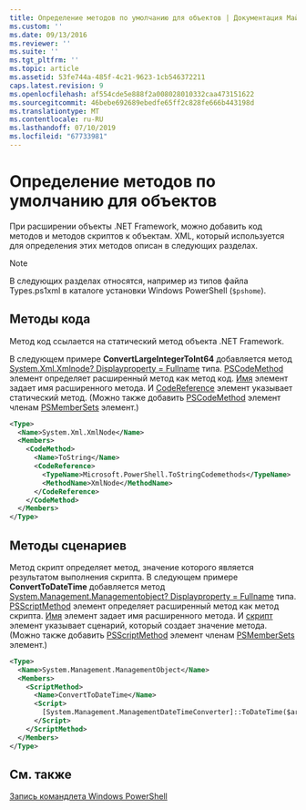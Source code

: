 ```yaml
---
title: Определение методов по умолчанию для объектов | Документация Майкрософт
ms.custom: ''
ms.date: 09/13/2016
ms.reviewer: ''
ms.suite: ''
ms.tgt_pltfrm: ''
ms.topic: article
ms.assetid: 53fe744a-485f-4c21-9623-1cb546372211
caps.latest.revision: 9
ms.openlocfilehash: af554cde5e888f2a008028010332caa473151622
ms.sourcegitcommit: 46bebe692689ebedfe65ff2c828fe666b443198d
ms.translationtype: MT
ms.contentlocale: ru-RU
ms.lasthandoff: 07/10/2019
ms.locfileid: "67733981"
---
```

# <a name="defining-default-methods-for-objects"></a>Определение методов по умолчанию для объектов

При расширении объекты .NET Framework, можно добавить код методов и методов скриптов к объектам. XML, который используется для определения этих методов описан в следующих разделах.

> [!NOTE]
> В следующих разделах относятся, например из типов файла Types.ps1xml в каталоге установки Windows PowerShell (`$pshome`).

## <a name="code-methods"></a>Методы кода

Метод код ссылается на статический метод объекта .NET Framework.

В следующем примере **ConvertLargeIntegerToInt64** добавляется метод [System.Xml.Xmlnode? Displayproperty = Fullname](/dotnet/api/System.Xml.XmlNode) типа. [PSCodeMethod](/dotnet/api/system.management.automation.pscodemethod) элемент определяет расширенный метод как метод код. [Имя](/dotnet/api/system.management.automation.psmemberinfo.name?view=pscore-6.2.0#System_Management_Automation_PSMemberInfo_Name) элемент задает имя расширенного метода. И [CodeReference](/dotnet/api/system.management.automation.pscodemethod.codereference?view=pscore-6.2.0#System_Management_Automation_PSCodeMethod_CodeReference) элемент указывает статический метод. (Можно также добавить [PSCodeMethod](/dotnet/api/system.management.automation.pscodemethod) элемент членам [PSMemberSets](/dotnet/api/system.management.automation.psmemberset?view=pscore-6.2.0) элемент.)

```xml
<Type>
  <Name>System.Xml.XmlNode</Name>
  <Members>
    <CodeMethod>
      <Name>ToString</Name>
      <CodeReference>
        <TypeName>Microsoft.PowerShell.ToStringCodemethods</TypeName>
        <MethodName>XmlNode</MethodName>
      </CodeReference>
    </CodeMethod>
  </Members>
</Type>
```

## <a name="script-methods"></a>Методы сценариев

Метод скрипт определяет метод, значение которого является результатом выполнения скрипта. В следующем примере **ConvertToDateTime** добавляется метод [System.Management.Managementobject? Displayproperty = Fullname](/dotnet/api/System.Management.ManagementObject) типа. [PSScriptMethod](/dotnet/api/system.management.automation.psscriptmethod?view=pscore-6.2.0) элемент определяет расширенный метод как метод скрипта. [Имя](/dotnet/api/system.management.automation.psmemberinfo.name?view=pscore-6.2.0#System_Management_Automation_PSMemberInfo_Name) элемент задает имя расширенного метода. И [скрипт](/dotnet/api/system.management.automation.psscriptmethod.script?view=pscore-6.2.0#System_Management_Automation_PSScriptMethod_Script) элемент указывает сценарий, который создает значение метода. (Можно также добавить [PSScriptMethod](/dotnet/api/system.management.automation.psscriptmethod?view=pscore-6.2.0) элемент членам [PSMemberSets](/dotnet/api/system.management.automation.psmemberset?view=pscore-6.2.0) элемент.)

```xml
<Type>
  <Name>System.Management.ManagementObject</Name>
  <Members>
    <ScriptMethod>
      <Name>ConvertToDateTime</Name>
      <Script>
        [System.Management.ManagementDateTimeConverter]::ToDateTime($args[0])
      </Script>
    </ScriptMethod>
  </Members>
</Type>
```

## <a name="see-also"></a>См. также

[Запись командлета Windows PowerShell](./writing-a-windows-powershell-cmdlet.md)
